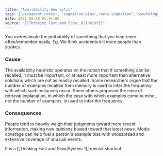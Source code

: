 ```yaml
---
title: "Availability Heuristic"
tags: ["permanent-notes", "cognitive-bias","meta-cognition","psychology"]
date: 2021-08-18 02:04:00
source: "[[Thinking Fast and Slow, Blinkist]]"
---
```


You overestimate the probability of something that you hear more often/remember easily. Eg. We think accidents kill more people than strokes.

### Cause

The availability heuristic operates on the notion that if something can be recalled, it must be important, or at least more important than alternative solutions which are not as readily recalled. Some researchers argue that the number of examples recalled from memory is used to infer the frequency with which such instances occur. Some others proposed the ease of retrieval explanation, in which the ease with which examples come to mind, not the number of examples, is used to infer the frequency.

### Consequences

People tend to heavily weigh their judgments toward more recent information, making new opinions biased toward that latest news. Media coverage can help fuel a person's example bias with widespread and extensive coverage of unusual events.

It is a [[Thinking Fast and Slow|System 1]] mental shortcut. 
